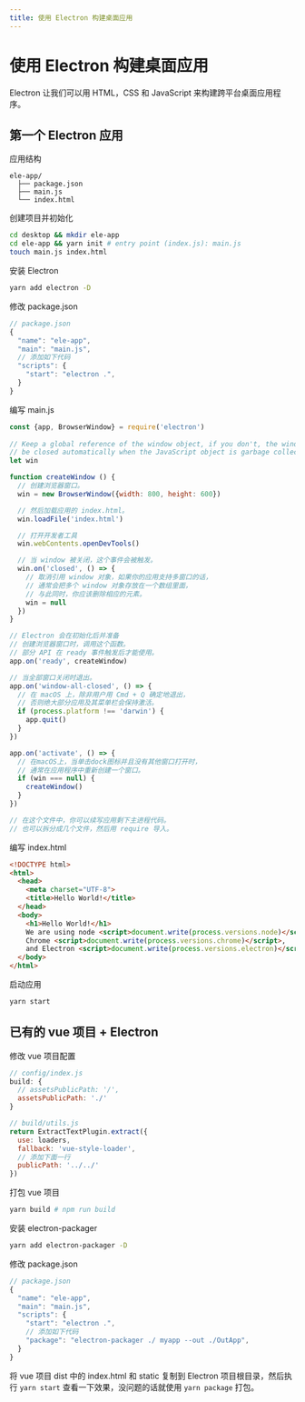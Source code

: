 ```yaml
---
title: 使用 Electron 构建桌面应用
---
```


# 使用 Electron 构建桌面应用

Electron 让我们可以用 HTML，CSS 和 JavaScript 来构建跨平台桌面应用程序。

## 第一个 Electron 应用

应用结构

```
ele-app/
  ├── package.json
  ├── main.js
  └── index.html
```

创建项目并初始化

```bash
cd desktop && mkdir ele-app
cd ele-app && yarn init # entry point (index.js): main.js
touch main.js index.html
```

安装 Electron

```bash
yarn add electron -D
```

修改 package.json

```js
// package.json
{
  "name": "ele-app",
  "main": "main.js",
  // 添加如下代码
  "scripts": {
    "start": "electron .",
  }
}
```

编写 main.js

```js
const {app, BrowserWindow} = require('electron')
  
// Keep a global reference of the window object, if you don't, the window will
// be closed automatically when the JavaScript object is garbage collected.
let win

function createWindow () {
  // 创建浏览器窗口。
  win = new BrowserWindow({width: 800, height: 600})

  // 然后加载应用的 index.html。
  win.loadFile('index.html')

  // 打开开发者工具
  win.webContents.openDevTools()

  // 当 window 被关闭，这个事件会被触发。
  win.on('closed', () => {
    // 取消引用 window 对象，如果你的应用支持多窗口的话，
    // 通常会把多个 window 对象存放在一个数组里面，
    // 与此同时，你应该删除相应的元素。
    win = null
  })
}

// Electron 会在初始化后并准备
// 创建浏览器窗口时，调用这个函数。
// 部分 API 在 ready 事件触发后才能使用。
app.on('ready', createWindow)

// 当全部窗口关闭时退出。
app.on('window-all-closed', () => {
  // 在 macOS 上，除非用户用 Cmd + Q 确定地退出，
  // 否则绝大部分应用及其菜单栏会保持激活。
  if (process.platform !== 'darwin') {
    app.quit()
  }
})

app.on('activate', () => {
  // 在macOS上，当单击dock图标并且没有其他窗口打开时，
  // 通常在应用程序中重新创建一个窗口。
  if (win === null) {
    createWindow()
  }
})

// 在这个文件中，你可以续写应用剩下主进程代码。
// 也可以拆分成几个文件，然后用 require 导入。
```

编写 index.html

```html
<!DOCTYPE html>
<html>
  <head>
    <meta charset="UTF-8">
    <title>Hello World!</title>
  </head>
  <body>
    <h1>Hello World!</h1>
    We are using node <script>document.write(process.versions.node)</script>,
    Chrome <script>document.write(process.versions.chrome)</script>,
    and Electron <script>document.write(process.versions.electron)</script>.
  </body>
</html>
```

启动应用

```bash
yarn start
```

## 已有的 vue 项目 + Electron

修改 vue 项目配置

```js
// config/index.js
build: {
  // assetsPublicPath: '/',
  assetsPublicPath: './'
}
```

```js
// build/utils.js
return ExtractTextPlugin.extract({
  use: loaders,
  fallback: 'vue-style-loader',
  // 添加下面一行
  publicPath: '../../'
})
```

打包 vue 项目

```bash
yarn build # npm run build
```

安装 electron-packager

```bash
yarn add electron-packager -D
```

修改 package.json

```js
// package.json
{
  "name": "ele-app",
  "main": "main.js",
  "scripts": {
    "start": "electron .",
    // 添加如下代码
    "package": "electron-packager ./ myapp --out ./OutApp",
  }
}
```

将 vue 项目 dist 中的 index.html 和 static 复制到 Electron 项目根目录，然后执行 `yarn start` 查看一下效果，没问题的话就使用 `yarn package` 打包。
